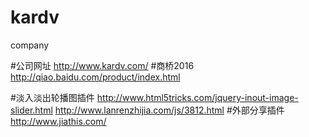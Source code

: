 # kardv
company 

#公司网址
http://www.kardv.com/
#商桥2016
http://qiao.baidu.com/product/index.html





#淡入淡出轮播图插件
http://www.html5tricks.com/jquery-inout-image-slider.html
http://www.lanrenzhijia.com/js/3812.html
#外部分享插件
http://www.jiathis.com/
